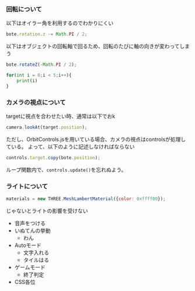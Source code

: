 ### 回転について
以下はオイラー角を利用するのでわかりにくい
```js
bote.rotation.z -= Math.PI / 2;
```
以下はオブジェクトの回転軸で回るため、回転のたびに軸の向きが変わってしまう
```js
bote.rotateZ(-Math.PI / 2);
```
```python
for(int i = 0;i < 5;i++){
    print(i)
}
```

### カメラの視点について
targetに視点を合わせたい時、通常は以下でおk
```js
camera.lookAt(target.position);
```
ただし、OrbitControls.jsを用いている場合、カメラの視点はcontrolsが処理している。
よって、以下のように記述しなければならない
```js
controls.target.copy(bote.position);
```
ループ関数内で、`controls.update()`を忘れぬよう。

### ライトについて
```js
materials = new THREE.MeshLambertMaterial({color: 0xffff00});
```
じゃないとライトの影響を受けない

- 音声をつける
- いぬてんの挙動
  - わん
- Autoモード
  - 文字入れる
  - タイルはる
- ゲームモード
  - 終了判定
- CSS各位